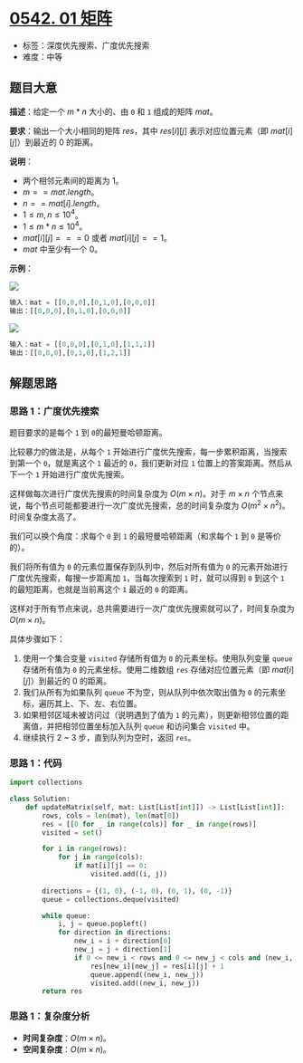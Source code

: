 # [0542. 01 矩阵](https://leetcode.cn/problems/01-matrix/)

- 标签：深度优先搜索、广度优先搜索
- 难度：中等

## 题目大意

**描述**：给定一个 $m * n$ 大小的、由 `0` 和 `1` 组成的矩阵 $mat$。

**要求**：输出一个大小相同的矩阵 $res$，其中 $res[i][j]$ 表示对应位置元素（即 $mat[i][j]$）到最近的 $0$ 的距离。

**说明**：

- 两个相邻元素间的距离为 $1$。
- $m == mat.length$。
- $n == mat[i].length$。
- $1 \le m, n \le 10^4$。
- $1 \le m * n \le 10^4$。
- $mat[i][j] === 0$ 或者 $mat[i][j] == 1$。
- $mat$ 中至少有一个 $0$。

**示例**：

![](https://pic.leetcode-cn.com/1626667201-NCWmuP-image.png)

```Python
输入：mat = [[0,0,0],[0,1,0],[0,0,0]]
输出：[[0,0,0],[0,1,0],[0,0,0]]
```

![](https://pic.leetcode-cn.com/1626667205-xFxIeK-image.png)

```Python
输入：mat = [[0,0,0],[0,1,0],[1,1,1]]
输出：[[0,0,0],[0,1,0],[1,2,1]]
```

## 解题思路

### 思路 1：广度优先搜索

题目要求的是每个 `1` 到 `0`的最短曼哈顿距离。

比较暴力的做法是，从每个 `1` 开始进行广度优先搜索，每一步累积距离，当搜索到第一个 `0`，就是离这个 `1`  最近的 `0`，我们更新对应 `1` 位置上的答案距离。然后从下一个 `1` 开始进行广度优先搜索。

这样做每次进行广度优先搜索的时间复杂度为 $O(m \times n)$。对于 $m \times n$ 个节点来说，每个节点可能都要进行一次广度优先搜索，总的时间复杂度为 $O(m^2 \times n^2)$。时间复杂度太高了。

我们可以换个角度：求每个 `0` 到 `1` 的最短曼哈顿距离（和求每个 `1` 到 `0` 是等价的）。

我们将所有值为 `0` 的元素位置保存到队列中，然后对所有值为 `0` 的元素开始进行广度优先搜索，每搜一步距离加 `1`，当每次搜索到 `1` 时，就可以得到 `0` 到这个 `1` 的最短距离，也就是当前离这个 `1` 最近的 `0` 的距离。

这样对于所有节点来说，总共需要进行一次广度优先搜索就可以了，时间复杂度为 $O(m \times n)$。

具体步骤如下：

1. 使用一个集合变量 `visited` 存储所有值为 `0` 的元素坐标。使用队列变量 `queue` 存储所有值为 `0` 的元素坐标。使用二维数组 `res` 存储对应位置元素（即 $mat[i][j]$）到最近的 $0$ 的距离。
2. 我们从所有为如果队列 `queue` 不为空，则从队列中依次取出值为 `0` 的元素坐标，遍历其上、下、左、右位置。
3. 如果相邻区域未被访问过（说明遇到了值为 `1` 的元素），则更新相邻位置的距离值，并把相邻位置坐标加入队列 `queue` 和访问集合 `visited` 中。
4. 继续执行 2  ~ 3 步，直到队列为空时，返回 `res`。

### 思路 1：代码

```Python
import collections

class Solution:
    def updateMatrix(self, mat: List[List[int]]) -> List[List[int]]:
        rows, cols = len(mat), len(mat[0])
        res = [[0 for _ in range(cols)] for _ in range(rows)]
        visited = set()

        for i in range(rows):
            for j in range(cols):
                if mat[i][j] == 0:
                    visited.add((i, j))
        
        directions = {(1, 0), (-1, 0), (0, 1), (0, -1)}
        queue = collections.deque(visited)

        while queue:
            i, j = queue.popleft()
            for direction in directions:
                new_i = i + direction[0]
                new_j = j + direction[1]
                if 0 <= new_i < rows and 0 <= new_j < cols and (new_i, new_j) not in visited:
                    res[new_i][new_j] = res[i][j] + 1
                    queue.append((new_i, new_j))
                    visited.add((new_i, new_j))
        return res
```

### 思路 1：复杂度分析

- **时间复杂度**：$O(m \times n)$。
- **空间复杂度**：$O(m \times n)$。

